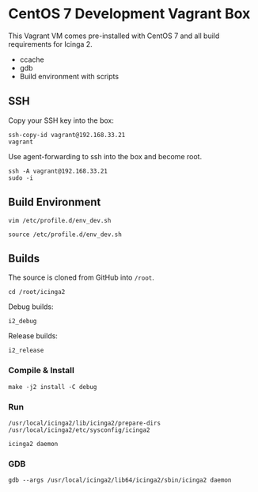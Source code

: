 # CentOS 7 Development Vagrant Box

This Vagrant VM comes pre-installed with CentOS 7 and
all build requirements for Icinga 2.

* ccache
* gdb
* Build environment with scripts

## SSH

Copy your SSH key into the box:

```
ssh-copy-id vagrant@192.168.33.21
vagrant
```

Use agent-forwarding to ssh into the box and become root.
```
ssh -A vagrant@192.168.33.21
sudo -i
```

## Build Environment

```
vim /etc/profile.d/env_dev.sh

source /etc/profile.d/env_dev.sh
```

## Builds

The source is cloned from GitHub into `/root`.

```
cd /root/icinga2
```

Debug builds:
```
i2_debug
```

Release builds:
```
i2_release
```

### Compile & Install

```
make -j2 install -C debug
```

### Run

```
/usr/local/icinga2/lib/icinga2/prepare-dirs /usr/local/icinga2/etc/sysconfig/icinga2

icinga2 daemon
```

### GDB

```
gdb --args /usr/local/icinga2/lib64/icinga2/sbin/icinga2 daemon
```

